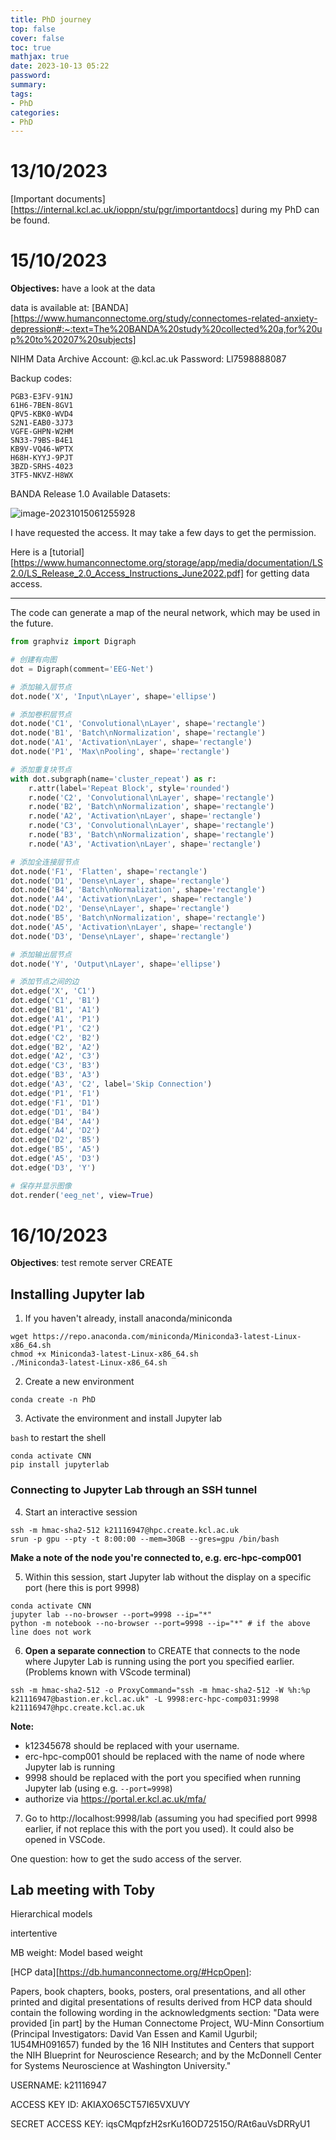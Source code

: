 ```yaml
---
title: PhD journey
top: false
cover: false
toc: true
mathjax: true
date: 2023-10-13 05:22
password:
summary:
tags:
- PhD
categories:
- PhD
---
```


# 13/10/2023

[Important documents][https://internal.kcl.ac.uk/ioppn/stu/pgr/importantdocs] during my PhD can be found.

# 15/10/2023

**Objectives:** have a look at the data

data is available at: [BANDA][https://www.humanconnectome.org/study/connectomes-related-anxiety-depression#:~:text=The%20BANDA%20study%20collected%20a,for%20up%20to%20207%20subjects]

NIHM Data Archive Account: @.kcl.ac.uk Password: Ll7598888087

Backup codes: 

```
PGB3-E3FV-91NJ
61H6-7BEN-8GV1
QPV5-KBK0-WVD4
S2N1-EAB0-3J73
VGFE-GHPN-W2HM
SN33-79BS-B4E1
KB9V-VQ46-WPTX
H68H-KYYJ-9PJT
3BZD-SRHS-4023
3TF5-NKVZ-H8WX
```

BANDA Release 1.0 Available Datasets: 

![image-20231015061255928](https://raw.githubusercontent.com/ReveRoyl/PictureBed/main/BlogImg/202310150612124.png)

I have requested the access. It may take a few days to get the permission.

Here is a [tutorial][https://www.humanconnectome.org/storage/app/media/documentation/LS2.0/LS_Release_2.0_Access_Instructions_June2022.pdf] for getting data access.

---

The code can generate a map of the neural network, which may be used in the future.

```python
from graphviz import Digraph

# 创建有向图
dot = Digraph(comment='EEG-Net')

# 添加输入层节点
dot.node('X', 'Input\nLayer', shape='ellipse')

# 添加卷积层节点
dot.node('C1', 'Convolutional\nLayer', shape='rectangle')
dot.node('B1', 'Batch\nNormalization', shape='rectangle')
dot.node('A1', 'Activation\nLayer', shape='rectangle')
dot.node('P1', 'Max\nPooling', shape='rectangle')

# 添加重复块节点
with dot.subgraph(name='cluster_repeat') as r:
    r.attr(label='Repeat Block', style='rounded')
    r.node('C2', 'Convolutional\nLayer', shape='rectangle')
    r.node('B2', 'Batch\nNormalization', shape='rectangle')
    r.node('A2', 'Activation\nLayer', shape='rectangle')
    r.node('C3', 'Convolutional\nLayer', shape='rectangle')
    r.node('B3', 'Batch\nNormalization', shape='rectangle')
    r.node('A3', 'Activation\nLayer', shape='rectangle')

# 添加全连接层节点
dot.node('F1', 'Flatten', shape='rectangle')
dot.node('D1', 'Dense\nLayer', shape='rectangle')
dot.node('B4', 'Batch\nNormalization', shape='rectangle')
dot.node('A4', 'Activation\nLayer', shape='rectangle')
dot.node('D2', 'Dense\nLayer', shape='rectangle')
dot.node('B5', 'Batch\nNormalization', shape='rectangle')
dot.node('A5', 'Activation\nLayer', shape='rectangle')
dot.node('D3', 'Dense\nLayer', shape='rectangle')

# 添加输出层节点
dot.node('Y', 'Output\nLayer', shape='ellipse')

# 添加节点之间的边
dot.edge('X', 'C1')
dot.edge('C1', 'B1')
dot.edge('B1', 'A1')
dot.edge('A1', 'P1')
dot.edge('P1', 'C2')
dot.edge('C2', 'B2')
dot.edge('B2', 'A2')
dot.edge('A2', 'C3')
dot.edge('C3', 'B3')
dot.edge('B3', 'A3')
dot.edge('A3', 'C2', label='Skip Connection')
dot.edge('P1', 'F1')
dot.edge('F1', 'D1')
dot.edge('D1', 'B4')
dot.edge('B4', 'A4')
dot.edge('A4', 'D2')
dot.edge('D2', 'B5')
dot.edge('B5', 'A5')
dot.edge('A5', 'D3')
dot.edge('D3', 'Y')

# 保存并显示图像
dot.render('eeg_net', view=True)
```

# 16/10/2023

**Objectives**: test remote server CREATE

## Installing Jupyter lab

1.  If you haven't already, install anaconda/miniconda

```
wget https://repo.anaconda.com/miniconda/Miniconda3-latest-Linux-x86_64.sh
chmod +x Miniconda3-latest-Linux-x86_64.sh
./Miniconda3-latest-Linux-x86_64.sh
```

2.  Create a new environment 

```
conda create -n PhD
```

3.  Activate the environment and install Jupyter lab

`bash` to restart the shell

```
conda activate CNN
pip install jupyterlab
```

### Connecting to Jupyter Lab through an SSH tunnel

4.  Start an interactive session

``` 
ssh -m hmac-sha2-512 k21116947@hpc.create.kcl.ac.uk
srun -p gpu --pty -t 8:00:00 --mem=30GB --gres=gpu /bin/bash
```

**Make a note of the node you're connected to, e.g. erc-hpc-comp001**

5.  Within this session, start Jupyter lab without the display on a specific port (here this is port 9998)

```
conda activate CNN
jupyter lab --no-browser --port=9998 --ip="*"
python -m notebook --no-browser --port=9998 --ip="*" # if the above line does not work
```

6.  **Open a separate connection** to CREATE that connects to the node where Jupyter Lab is running using the port you specified earlier. (Problems known with VScode terminal)

```
ssh -m hmac-sha2-512 -o ProxyCommand="ssh -m hmac-sha2-512 -W %h:%p k21116947@bastion.er.kcl.ac.uk" -L 9998:erc-hpc-comp031:9998 k21116947@hpc.create.kcl.ac.uk
```

**Note:**

- k12345678 should be replaced with your username.
- erc-hpc-comp001 should be replaced with the name of node where Jupyter lab is running
- 9998 should be replaced with the port you specified when running Jupyter lab (using e.g. `--port=9998`)
- authorize via https://portal.er.kcl.ac.uk/mfa/

7.  Go to http://localhost:9998/lab (assuming you had specified port 9998 earlier, if not replace this with the port you used). It could also be opened in VSCode.

One question: how to get the sudo access of the server.

## Lab meeting with Toby

Hierarchical models

intertentive

MB weight: Model based weight

[HCP data][https://db.humanconnectome.org/#HcpOpen]: 

Papers, book chapters, books, posters, oral presentations, and all other printed and digital presentations of results derived from HCP data should contain the following wording in the acknowledgments section: "Data were provided [in part] by the Human Connectome Project, WU-Minn Consortium (Principal Investigators: David Van Essen and Kamil Ugurbil; 1U54MH091657) funded by the 16 NIH Institutes and Centers that support the NIH Blueprint for Neuroscience Research; and by the McDonnell Center for Systems Neuroscience at Washington University."

USERNAME: k21116947

ACCESS KEY ID: AKIAXO65CT57I65VXUVY

SECRET ACCESS KEY: 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
